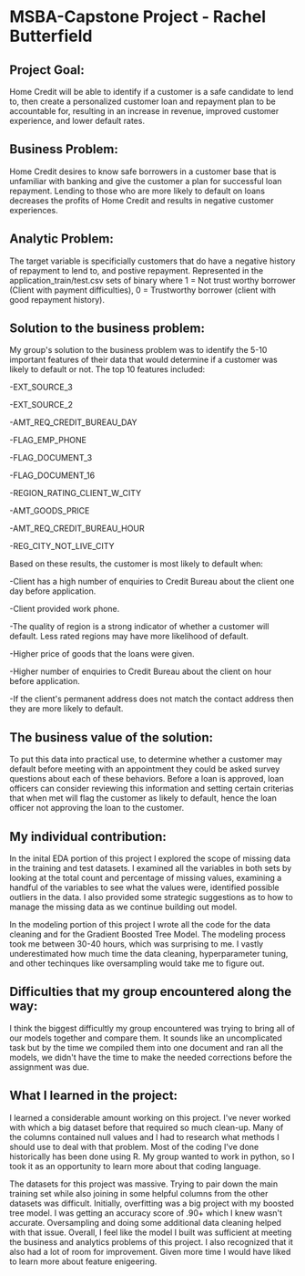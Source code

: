 # MSBA-Capstone Project - Rachel Butterfield

## Project Goal: 

Home Credit will be able to identify if a customer is a safe candidate to lend to, then create a personalized customer loan and repayment plan to be accountable for, resulting in an increase in revenue, improved customer experience, and lower default rates.

## Business Problem: 

Home Credit desires to know safe borrowers in a customer base that is unfamiliar with banking and give the customer a plan for successful loan repayment. Lending to those who are more likely to default on loans decreases the profits of Home Credit and results in negative customer experiences.

## Analytic Problem: 

The target variable is specificially customers that do have a negative history of repayment to lend to, and postive repayment. Represented in the application_train/test.csv sets of binary where 1 = Not trust worthy borrower (Client with payment difficulties), 0 = Trustworthy borrower (client with good repayment history).

## Solution to the business problem:

My group's solution to the business problem was to identify the 5-10 important features of their data that would determine if a customer was likely to default or not. The top 10 features included:

  -EXT_SOURCE_3 

  -EXT_SOURCE_2 

  -AMT_REQ_CREDIT_BUREAU_DAY 

  -FLAG_EMP_PHONE 

  -FLAG_DOCUMENT_3 

  -FLAG_DOCUMENT_16 

  -REGION_RATING_CLIENT_W_CITY

  -AMT_GOODS_PRICE 

  -AMT_REQ_CREDIT_BUREAU_HOUR 

  -REG_CITY_NOT_LIVE_CITY

Based on these results, the customer is most likely to default when:

  -Client has a high number of enquiries to Credit Bureau about the client one day before application.

  -Client provided work phone.

  -The quality of region is a strong indicator of whether a customer will default. Less rated regions may have more likelihood of default.

  -Higher price of goods that the loans were given. 

  -Higher number of enquiries to Credit Bureau about the client on hour before application.

  -If the client's permanent address does not match the contact address then they are more likely to default. 

## The business value of the solution:

To put this data into practical use, to determine whether a customer may default before meeting with an appointment they could be asked survey questions about each of these behaviors. Before a loan is approved, loan officers can consider reviewing this information and setting certain criterias that when met will flag the customer as likely to default, hence the loan officer not approving the loan to the customer. 

## My individual contribution: 

In the inital EDA portion of this project I explored the scope of missing data in the training and test datasets. I examined all the variables in both sets by looking at the total count and percentage of missing values, examining a handful of the variables to see what the values were, identified possible outliers in the data. I also provided some strategic suggestions as to how to manage the missing data as we continue building out model.

In the modeling portion of this project I wrote all the code for the data cleaning and for the Gradient Boosted Tree Model. The modeling process took me between 30-40 hours, which was surprising to me. I vastly underestimated how much time the data cleaning, hyperparameter tuning, and other techinques like oversampling would take me to figure out. 

## Difficulties that my group encountered along the way:

I think the biggest difficultly my group encountered was trying to bring all of our models together and compare them. It sounds like an uncomplicated task but by the time we compiled them into one document and ran all the models, we didn't have the time to make the needed corrections before the assignment was due. 

## What I learned in the project:

I learned a considerable amount working on this project. I've never worked with which a big dataset before that required so much clean-up. Many of the columns contained null values and I had to research what methods I should use to deal with that problem. Most of the coding I've done historically has been done using R. My group wanted to work in python, so I took it as an opportunity to learn more about that coding language. 

The datasets for this project was massive. Trying to pair down the main training set while also joining in some helpful columns from the other datasets was difficult. Initially, overfitting was a big project with my boosted tree model. I was getting an accuracy score of .90+ which I knew wasn't accurate. Oversampling and doing some additional data cleaning helped with that issue. Overall, I feel like the model I built was sufficient at meeting the business and analytics problems of this project. I also recognized that it also had a lot of room for improvement. Given more time I would have liked to learn more about feature enigeering. 
